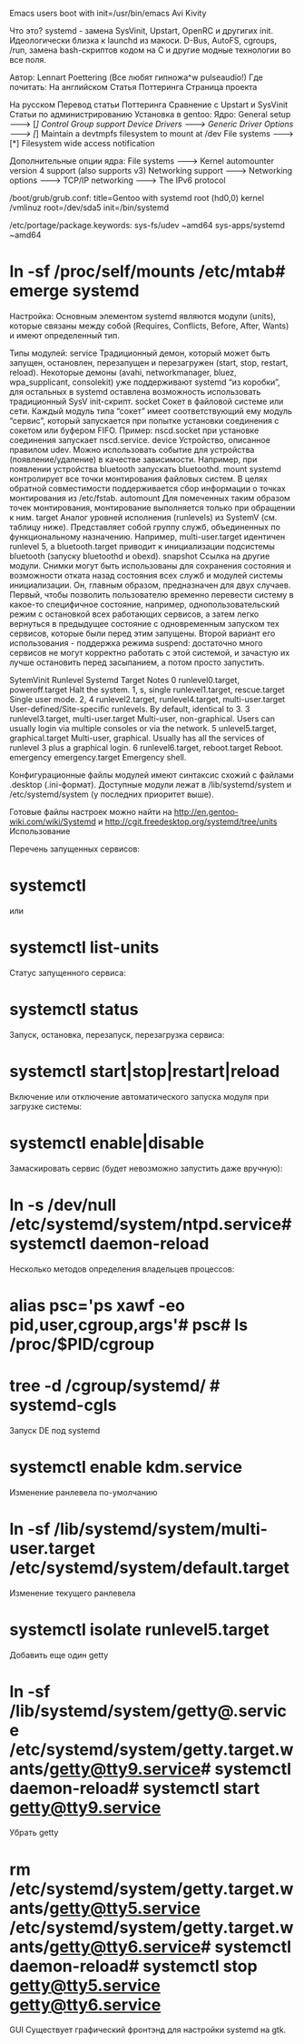 
 Emacs users boot with init=/usr/bin/emacs
 Avi Kivity

Что это?
 systemd  - замена SysVinit, Upstart, OpenRC и другигих init. Идеологически близка к launchd из макоси.
 D-Bus, AutoFS, cgroups, /run, замена bash-скриптов кодом на C и другие модные технологии во все поля.

Автор:
Lennart Poettering
(Все любят гипножа^w pulseaudio!)
Где почитать:
На английском
Статья Поттеринга
Страница проекта

На русском
Перевод статьи Поттеринга
Сравнение c Upstart и SysVinit
Статьи по администрированию
Установка в gentoo:
Ядро:
General setup  --->
     [*] Control Group support
Device Drivers --->
     Generic Driver Options  --->
          [*] Maintain a devtmpfs filesystem to mount at /dev
File systems  --->  
[*] Filesystem wide access notification

Дополнительные опции ядра:
File systems --->
    <M> Kernel automounter version 4 support (also supports v3)
Networking support --->
    Networking options --->
        TCP/IP networking --->
            <M> The IPv6 protocol

/boot/grub/grub.conf:
title=Gentoo with systemd
root (hd0,0)
kernel /vmlinuz root=/dev/sda5 init=/bin/systemd

/etc/portage/package.keywords:
sys-fs/udev ~amd64
sys-apps/systemd ~amd64

# ln -sf /proc/self/mounts /etc/mtab# emerge systemd
Настройка:
Основным элементом systemd являются модули (units), которые связаны между собой (Requires, Conflicts, Before, After, Wants) и имеют определенный тип.

Типы модулей:
service Традиционный демон, который может быть запущен, остановлен, перезапущен и перезагружен (start, stop, restart, reload).  Некоторые демоны (avahi, networkmanager, bluez, wpa_supplicant, consolekit) уже поддерживают systemd “из коробки”, для остальных в systemd оставлена возможность использовать традиционный SysV init-скрипт.
socket Сокет в файловой системе или сети. Каждый модуль типа “сокет” имеет соответствующий ему модуль “сервис”, который запускается при попытке установки соединения с сокетом или буфером FIFO. Пример: nscd.socket при установке соединения запускает nscd.service. 
device Устройство, описанное правилом udev. Можно использовать событие для устройства (появление/удаление) в качестве зависимости. Например, при появлении устройства bluetooth запускать bluetoothd.
mount systemd контролирует все точки монтирования файловых систем. В целях обратной совместимости поддерживается сбор информации о точках монтирования из /etc/fstab.
automount Для помеченных таким образом точек монтирования, монтирование выполняется только при обращении к ним.
target Аналог уровней исполнения (runlevels) из SystemV (см. таблицу ниже). Представляет собой группу служб, объединенных по функциональному назначению. Например, multi-user.target идентичен runlevel 5, а bluetooth.target приводит к инициализации подсистемы bluetooth (запуску bluetoothd и obexd).
snapshot Ссылка на другие модули. Снимки могут быть использованы для сохранения состояния и возможности отката назад состояния всех служб и модулей системы инициализации. Он, главным образом, предназначен для двух случаев. Первый, чтобы позволить пользователю временно перевести систему в какое-то специфичное состояние, например, однопользовательский режим с остановкой всех работающих сервисов, а затем легко вернуться в предыдущее состояние с одновременным запуском тех сервисов, которые были перед этим запущены. Второй вариант его использования - поддержка режима suspend: достаточно много сервисов не могут корректно работать с этой системой, и зачастую их лучше остановить перед засыпанием, а потом просто запустить.

SytemVinit
Runlevel
Systemd
Target
Notes
0
runlevel0.target, poweroff.target
Halt the system.
1, s, single
runlevel1.target, rescue.target
Single user mode.
2, 4
runlevel2.target, runlevel4.target, multi-user.target
User-defined/Site-specific runlevels. By default, identical to 3.
3
runlevel3.target, multi-user.target
Multi-user, non-graphical. Users can usually login via multiple consoles or via the network.
5
unlevel5.target, graphical.target
Multi-user, graphical. Usually has all the services of runlevel 3 plus a graphical login.
6
runlevel6.target, reboot.target
Reboot.
emergency
emergency.target
Emergency shell.

Конфигурационные файлы модулей имеют синтаксис схожий с файлами .desktop (.ini-формат). Доступные модули лежат в /lib/systemd/system и /etc/systemd/system (у последних приоритет выше). 

Готовые файлы настроек можно найти на
http://en.gentoo-wiki.com/wiki/Systemd и http://cgit.freedesktop.org/systemd/tree/units
Использование

Перечень запущенных сервисов:
# systemctl
или 
# systemctl list-units
Статус запущенного сервиса:
# systemctl status <service>
Запуск, остановка, перезапуск, перезагрузка сервиса:
# systemctl start|stop|restart|reload <service>
Включение или отключение автоматического запуска модуля при загрузке системы:
# systemctl enable|disable <service>
Замаскировать сервис (будет невозможно запустить даже вручную):
# ln -s /dev/null /etc/systemd/system/ntpd.service# systemctl daemon-reload
Несколько методов определения владельцев процессов:
# alias psc='ps xawf -eo pid,user,cgroup,args'# psc# ls /proc/$PID/cgroup
# tree -d /cgroup/systemd/ # systemd-cgls 
Запуск DE под systemd
# systemctl enable kdm.service
Изменение ранлевела по-умолчанию
# ln -sf /lib/systemd/system/multi-user.target /etc/systemd/system/default.target
Изменение текущего ранлевела
# systemctl isolate runlevel5.target
Добавить еще один getty
# ln -sf /lib/systemd/system/getty@.service /etc/systemd/system/getty.target.wants/getty@tty9.service# systemctl daemon-reload# systemctl start getty@tty9.service
Убрать getty
# rm /etc/systemd/system/getty.target.wants/getty@tty5.service /etc/systemd/system/getty.target.wants/getty@tty6.service# systemctl daemon-reload# systemctl stop getty@tty5.service getty@tty6.service
GUI
Существует графический фронтэнд для настройки systemd на gtk.

